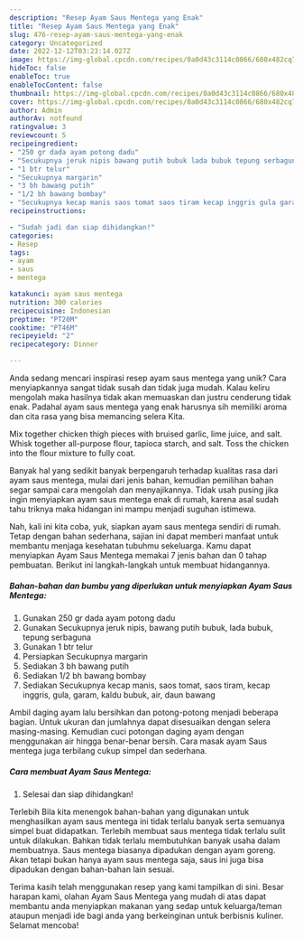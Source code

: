 ```yaml
---
description: "Resep Ayam Saus Mentega yang Enak"
title: "Resep Ayam Saus Mentega yang Enak"
slug: 476-resep-ayam-saus-mentega-yang-enak
category: Uncategorized
date: 2022-12-12T03:23:14.027Z
image: https://img-global.cpcdn.com/recipes/0a0d43c3114c0866/680x482cq70/ayam-saus-mentega-foto-resep-utama.jpg
hideToc: false
enableToc: true
enableTocContent: false
thumbnail: https://img-global.cpcdn.com/recipes/0a0d43c3114c0866/680x482cq70/ayam-saus-mentega-foto-resep-utama.jpg
cover: https://img-global.cpcdn.com/recipes/0a0d43c3114c0866/680x482cq70/ayam-saus-mentega-foto-resep-utama.jpg
author: Admin
authorAv: notfound
ratingvalue: 3
reviewcount: 5
recipeingredient:
- "250 gr dada ayam potong dadu"
- "Secukupnya jeruk nipis bawang putih bubuk lada bubuk tepung serbaguna"
- "1 btr telur"
- "Secukupnya margarin"
- "3 bh bawang putih"
- "1/2 bh bawang bombay"
- "Secukupnya kecap manis saos tomat saos tiram kecap inggris gula garam kaldu bubuk air daun bawang"
recipeinstructions:

- "Sudah jadi dan siap dihidangkan!"
categories:
- Resep
tags:
- ayam
- saus
- mentega

katakunci: ayam saus mentega 
nutrition: 300 calories
recipecuisine: Indonesian
preptime: "PT20M"
cooktime: "PT46M"
recipeyield: "2"
recipecategory: Dinner

---
```





Anda sedang mencari inspirasi resep ayam saus mentega yang unik? Cara menyiapkannya sangat tidak susah dan tidak juga mudah. Kalau keliru mengolah maka hasilnya tidak akan memuaskan dan justru cenderung tidak enak. Padahal ayam saus mentega yang enak harusnya sih memiliki aroma dan cita rasa yang bisa memancing selera Kita.





Mix together chicken thigh pieces with bruised garlic, lime juice, and salt. Whisk together all-purpose flour, tapioca starch, and salt. Toss the chicken into the flour mixture to fully coat.

Banyak hal yang sedikit banyak berpengaruh terhadap kualitas rasa dari ayam saus mentega, mulai dari jenis bahan, kemudian pemilihan bahan segar sampai cara mengolah dan menyajikannya. Tidak usah pusing jika ingin menyiapkan ayam saus mentega enak di rumah, karena asal sudah tahu triknya maka hidangan ini mampu menjadi suguhan istimewa.






Nah, kali ini kita coba, yuk, siapkan ayam saus mentega sendiri di rumah. Tetap dengan bahan sederhana, sajian ini dapat memberi manfaat untuk membantu menjaga kesehatan tubuhmu sekeluarga. Kamu dapat menyiapkan Ayam Saus Mentega memakai 7 jenis bahan dan 0 tahap pembuatan. Berikut ini langkah-langkah untuk membuat hidangannya.

<!--inarticleads1-->

##### Bahan-bahan dan bumbu yang diperlukan untuk menyiapkan Ayam Saus Mentega:

1. Gunakan 250 gr dada ayam potong dadu
1. Gunakan Secukupnya jeruk nipis, bawang putih bubuk, lada bubuk, tepung serbaguna
1. Gunakan 1 btr telur
1. Persiapkan Secukupnya margarin
1. Sediakan 3 bh bawang putih
1. Sediakan 1/2 bh bawang bombay
1. Sediakan Secukupnya kecap manis, saos tomat, saos tiram, kecap inggris, gula, garam, kaldu bubuk, air, daun bawang


Ambil daging ayam lalu bersihkan dan potong-potong menjadi beberapa bagian. Untuk ukuran dan jumlahnya dapat disesuaikan dengan selera masing-masing. Kemudian cuci potongan daging ayam dengan menggunakan air hingga benar-benar bersih. Cara masak ayam Saus mentega juga terbilang cukup simpel dan sederhana. 

<!--inarticleads2-->

##### Cara membuat Ayam Saus Mentega:


1. Selesai dan siap dihidangkan!

Terlebih Bila kita menengok bahan-bahan yang digunakan untuk menghasilkan ayam saus mentega ini tidak terlalu banyak serta semuanya simpel buat didapatkan. Terlebih membuat saus mentega tidak terlalu sulit untuk dilakukan. Bahkan tidak terlalu membutuhkan banyak usaha dalam membuatnya. Saus mentega biasanya dipadukan dengan ayam goreng. Akan tetapi bukan hanya ayam saus mentega saja, saus ini juga bisa dipadukan dengan bahan-bahan lain sesuai. 

Terima kasih telah menggunakan resep yang kami tampilkan di sini. Besar harapan kami, olahan Ayam Saus Mentega yang mudah di atas dapat membantu anda menyiapkan makanan yang sedap untuk keluarga/teman ataupun menjadi ide bagi anda yang berkeinginan untuk berbisnis kuliner. Selamat mencoba!
